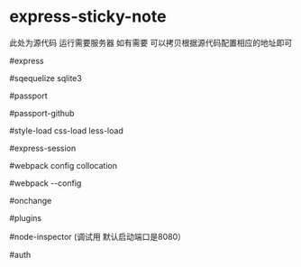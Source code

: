 # express-sticky-note
此处为源代码 运行需要服务器 如有需要 可以拷贝根据源代码配置相应的地址即可

#express

#sqequelize    sqlite3

#passport

#passport-github

#style-load css-load less-load

#express-session

#webpack  config collocation

#webpack --config

#onchange

#plugins

#node-inspector (调试用 默认启动端口是8080）

#auth

